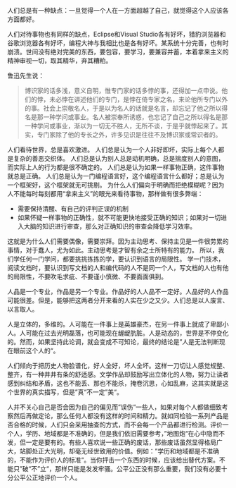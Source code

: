 人们总是有一种缺点：一旦觉得一个人在一方面超越了自己，就觉得这个人应该各方面都好。

人们对待事物也有同样的缺点，Eclipse和Visual Studio各有好坏，猎豹浏览器和谷歌浏览器各有好坏，编程大神与我相比也是各有好坏。某系统十分完善，也有时崩溃。世间没有绝对完美的东西，要包容，要学习，要兼容并蓄，本着拿来主义的精神审视一切，取其精华，弃其糟粕。


鲁迅先生说：
> 博识家的话多浅，意义自明，惟专门家的话多悖的事，还得加一点申说。他们的悖，未必悖在讲述他们的专门，是悖在倚专家之名，来论他所专门以外的事。社会上崇敬名人，于是以为名人的话就是名言，却忘记了他之所以得名是那一种学问或事业。名人被崇奉所诱惑，也忘记了自己之所以得名是那一种学问或事业，渐以为一切无不胜人，无所不谈，于是乎就悖起来了。其实，专门家除了他的专长之外，许多见识是往往不及博识家或常识者的。


人们看待世界，总是喜欢激进。
人们总是认为一个人非好即坏，实际上每个人都是复杂的善恶交织体。
人们总是认为别人总是动机明确，总是揣度别人的意图，而实际上人的行为都是很不确定的。
人们总是认为如果一样事物正确，这件事物就总是正确。
人们总是认为一门编程语言好，这个编程语言什么都好；总是认为一个框架好，这个框架就无可挑剔。
为什么人们偏向于明确而拒绝模糊呢？因为人不能每时每刻都用“拿来主义”的眼光来看待事物，那样做有很多弊端：
* 需要保持清醒、有自己的评判正误的机制
* 如果怀疑一样事物的正确性，就不可能更快地接受正确的知识；如果对一切进入大脑的知识进行审查，那么对正确知识的审查会降低学习效率。

这就是为什么人们需要偶像，需要崇拜。因为主动思考、保持主见是一件很劳累的事情，对于蠢人，尤为如此。主动思考是才智有余之士所特有的能力。
所以，我们学任何一门学问，都要挑挑拣拣的学，要认识到语言的局限性。
学一门技术，阅读文档时，要认识到写文档的人和编代码的人不是同一个人，写文档的人也有他的局限性，不要吹毛求疵、不要谨小慎微、不要面面俱到。


人品是一个专业，作品是另一个专业。作品好的人人品不一定好。人品好的人作品可能很差。但是，能够把这两者分开来看的人实在少之又少。人们总是以人废言、以言取人。

人是立体的，多维的。人可能在一件事上是英雄豪杰，在另一件事上就成了卑鄙小人。人可能在过去光明磊落，也可能现在龌龊肮脏。人是动态的，世界是不停变化的。然而，如果坚持此论调，就会变成不可知论，最终的结论是”人是无法判断现在眼前这个人的“。

人们倾向于把历史人物脸谱化，好人全好，坏人全坏。这样一刀切让人感觉规整、整齐，有一种井井有条的舒适感。文学作品却鼓励写出立体化的人物，努力让读者感到纠结和矛盾，这也不能丢、那也不能杀，掩卷沉思，心如乱麻，这其实就是这个世界的真实描写，但是”真“不一定”美“。

人并不关心自己是否会因为自己的偏见而”误伤“一些人，如果对每个人都做细致考察然后再做定论，那么任何人都没有这样的时间和精力。就如同检验一系列产品是否合格的时候，人们只会采用抽查的方式，而不会每一个产品都进行检测。评价一个人，学历、地域都是不准确的，但是我们依旧需要参考，”地图炮“在心中隐而不发，但一定是要有的。有些人喜欢说一些正确的废话，那些废话虽然显得格局广大，站脚处正大光明，却毫无经世致用的价值。例如：”学历和地域都是不准确的，不能作为评价人的标准“。当你抨击一个东西的时候，应该给出替代方案。不能只”破“不”立“，那样只能是发发牢骚。公平公正没有那么重要，我们没有必要十分公平公正地评价一个人。

